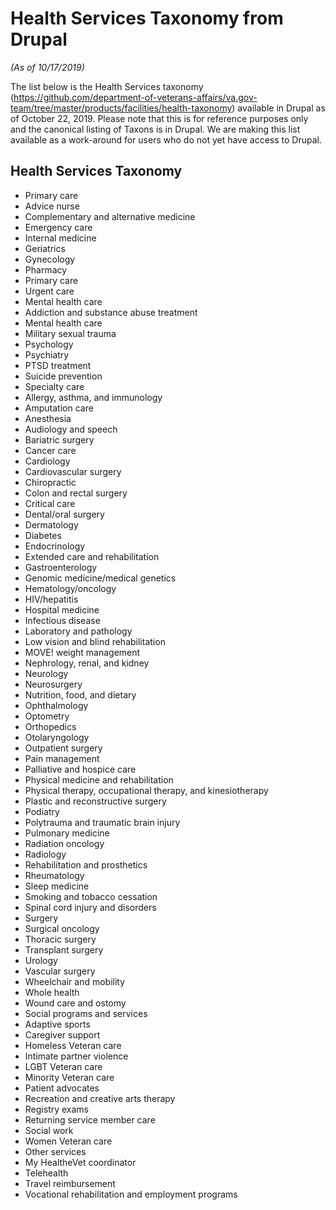 # Health Services Taxonomy from Drupal
*(As of 10/17/2019)*

The list below is the Health Services taxonomy (https://github.com/department-of-veterans-affairs/va.gov-team/tree/master/products/facilities/health-taxonomy) available in Drupal as of October 22, 2019. 
Please note that this is for reference purposes only and the canonical listing of Taxons is in Drupal. We are making this list available as a work-around for users who do not yet have access to Drupal.

## Health Services Taxonomy

*	Primary care
  *	Advice nurse
  *	Complementary and alternative medicine
  *	Emergency care
  *	Internal medicine
  *	Geriatrics
  *	Gynecology
  *	Pharmacy
  *	Primary care
  *	Urgent care
*	Mental health care
  *	Addiction and substance abuse treatment
  *	Mental health care
  *	Military sexual trauma
  *	Psychology
  *	Psychiatry
  *	PTSD treatment
  *	Suicide prevention
*	Specialty care
  *	Allergy, asthma, and immunology
  *	Amputation care
  *	Anesthesia
  *	Audiology and speech
  *	Bariatric surgery
  *	Cancer care
  *	Cardiology
  *	Cardiovascular surgery
  *	Chiropractic
  *	Colon and rectal surgery
  *	Critical care
  *	Dental/oral surgery
  *	Dermatology
  *	Diabetes
  *	Endocrinology
  *	Extended care and rehabilitation
  *	Gastroenterology
  *	Genomic medicine/medical genetics
  *	Hematology/oncology
  *	HIV/hepatitis
  *	Hospital medicine
  *	Infectious disease
  *	Laboratory and pathology
  *	Low vision and blind rehabilitation
  *	MOVE! weight management
  *	Nephrology, renal, and kidney
  *	Neurology
  *	Neurosurgery
  *	Nutrition, food, and dietary
  *	Ophthalmology
  *	Optometry
  *	Orthopedics
  *	Otolaryngology
  *	Outpatient surgery
  *	Pain management
  *	Palliative and hospice care
  *	Physical medicine and rehabilitation
  *	Physical therapy, occupational therapy, and kinesiotherapy
  *	Plastic and reconstructive surgery
  *	Podiatry
  *	Polytrauma and traumatic brain injury
  *	Pulmonary medicine
  *	Radiation oncology
  *	Radiology
  *	Rehabilitation and prosthetics
  *	Rheumatology
  *	Sleep medicine
  *	Smoking and tobacco cessation
  *	Spinal cord injury and disorders
  *	Surgery
  *	Surgical oncology
  *	Thoracic surgery
  *	Transplant surgery
  * Urology
  *	Vascular surgery
  *	Wheelchair and mobility
  *	Whole health
  *	Wound care and ostomy
*	Social programs and services
  *	Adaptive sports
  *	Caregiver support
  *	Homeless Veteran care
  *	Intimate partner violence
  *	LGBT Veteran care
  *	Minority Veteran care
  *	Patient advocates
  *	Recreation and creative arts therapy
  *	Registry exams
  *	Returning service member care
  *	Social work
  *	Women Veteran care
*	Other services
  *	My HealtheVet coordinator
  *	Telehealth
  *	Travel reimbursement
  *	Vocational rehabilitation and employment programs
